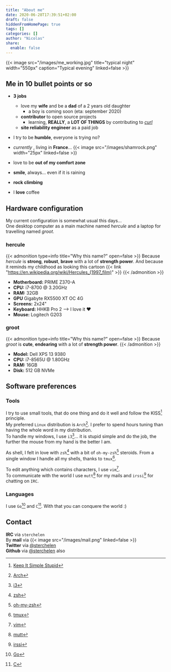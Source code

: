 ```yaml
---
title: "About me"
date: 2020-06-28T17:39:51+02:00
draft: false
hiddenFromHomePage: true
tags: []
categories: []
author: "Nicolas"
share:
  enable: false
---
```


{{< image src="/images/me_working.jpg" title="typical night" width="550px" caption="Typical evening" linked=false >}}

## Me in 10 bullet points or so

* **3 jobs**
  * love my **wife** and be a **dad** of a 2 years old daughter
    * a boy is coming soon (eta: september 2020)
  * **contributor** to open source projects
    * learning, **REALLY**, a **LOT OF THINGS** by contributing to [*curl*](https://github.com/curl/curl)
  * **site reliability engineer** as a paid job

* I try to be **humble**, everyone is trying no?
* *currently* , living in **France**... {{< image src="/images/shamrock.png" width="25px" linked=false >}} 
* love to be **out of my comfort zone**
* **smile**, always... even if it is raining
* **rock climbing**
* I **love** coffee

## Hardware configuration
My current configuration is somewhat usual this days...  
One desktop computer as a main machine named *hercule* and a laptop for travelling named *groot*.
### hercule
{{< admonition type=info title="Why this name?" open=false >}}
Because *hercule* is **strong**, **robust**, **brave** with a lot of **strength power**. And because it reminds my childhood as looking this cartoon {{< link "https://en.wikipedia.org/wiki/Hercules_(1997_film)" >}}
{{< /admonition >}}

- **Motherboard:** PRIME Z370-A
- **CPU:** i7-8700 @ 3.20GHz
- **RAM:** 32GB
- **GPU** Gigabyte RX5500 XT OC 4G
- **Screens:** 2x24"
- **Keyboard:** HHKB Pro 2 --> I love it :heart:
- **Mouse:** Logitech G203
### groot
{{< admonition type=info title="Why this name?" open=false >}}
Because *groot* is **cute**, **endearing** with a lot of **strength power**.
{{< /admonition >}}

- **Model:** Dell XPS 13 9380
- **CPU:** i7-8565U @ 1.80GHz
- **RAM:** 16GB
- **Disk:** 512 GB NVMe
## Software preferences
### Tools
I try to use small tools, that do one thing and do it well and follow the KISS[^1] principle.  
My preferred `Linux` distribution is `Arch`[^2]. I prefer to spend hours tuning than having the whole word in my distribution.  
To handle my windows, I use `i3`[^3]... it is stupid simple and do the job, the further the mouse from my hand is the better I am.  

As shell, I felt in love with `zsh`[^4] with a bit of `oh-my-zsh`[^5] steroids. From a single window I handle all my shells, thanks to `tmux`[^6].

To edit anything which contains characters, I use `vim`[^7].  
To communicate with the world I use `mutt`[^8] for my mails and `irssi`[^9] for chatting on `IRC`.

### Languages
I use `Go`[^10] and `C`[^11]. With that you can conquere the world :)


## Contact
**IRC** via `sterchelen`  
By **mail** via {{< image src="/images/mail.png" linked=false >}}  
**Twitter** via [@sterchelen](https://twitter.com/sterchelen)  
**Github** via [@sterchelen](https://github.com/sterchelen) also  

[^1]: [Keep It Simple Stupid](https://en.wikipedia.org/wiki/KISS_principle)
[^2]: [Arch](https://wiki.archlinux.org/index.php/Arch_Linux#Principles)
[^3]: [i3](https://i3wm.org/)
[^4]: [zsh](https://wiki.archlinux.org/index.php/zsh)
[^5]: [oh-my-zsh](https://ohmyz.sh/)
[^6]: [tmux](https://wiki.archlinux.org/index.php/Tmux)
[^7]: [vim](https://www.vim.org/)
[^8]: [mutt](http://www.mutt.org/)
[^9]: [irssi](https://irssi.org/)
[^10]: [Go](https://golang.org)
[^11]: [C](https://en.wikipedia.org/wiki/C_(programming_language))

